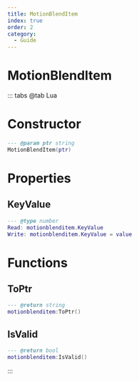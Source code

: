 ```yaml
---
title: MotionBlendItem
index: true
order: 2
category:
  - Guide
---
```


# MotionBlendItem

::: tabs
@tab Lua
# Constructor
```lua
--- @param ptr string
MotionBlendItem(ptr)
```
# Properties
## KeyValue 
```lua
--- @type number
Read: motionblenditem.KeyValue
Write: motionblenditem.KeyValue = value
```
# Functions
## ToPtr
```lua
--- @return string
motionblenditem:ToPtr()
```
## IsValid
```lua
--- @return bool
motionblenditem:IsValid()
```

:::